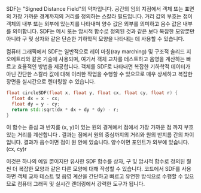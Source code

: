 SDF는 "Signed Distance Field"의 약자입니다. 공간의 임의 지점에서 객체 또는 표면의 가장 가까운 경계까지의 거리를 정의하는 스칼라 필드입니다. 거리 값의 부호는 점이 객체의 내부 또는 외부에 있는지를 나타내며 양수 값은 외부를 의미하고 음수 값은 내부를 의미합니다. SDF는 메시 또는 암시적 함수로 정의된 것과 같은 보다 복잡한 모양뿐만 아니라 구 및 상자와 같은 단순한 기하학적 모양을 나타내는 데 사용할 수 있습니다.

컴퓨터 그래픽에서 SDF는 일반적으로 레이 마칭(ray marching) 및 구조적 솔리드 지오메트리와 같은 기술에 사용되며, 여기서 객체 교차를 테스트하고 음영을 계산하는 빠르고 효율적인 방법을 제공합니다. 객체를 SDF로 나타내면 복잡한 기하학적 데이터가 아닌 간단한 스칼라 값에 대해 이러한 작업을 수행할 수 있으므로 매우 상세하고 복잡한 장면을 실시간으로 렌더링할 수 있습니다.

```cpp
float circleSDF(float x, float y, float cx, float cy, float r) {
  float dx = x - cx;
  float dy = y - cy;
  return std::sqrt(dx * dx + dy * dy) - r;
}
```

이 함수는 중심 과 반지름 (x, y)이 있는 원의 경계에서 점에서 가장 가까운 점 까지 부호 있는 거리를 계산합니다 . 결과는 점에서 원의 중심까지의 거리와 원의 반지름 간의 차이입니다. 결과가 음수이면 점이 원 안에 있습니다. 양수이면 포인트가 외부에 있습니다.(cx, cy)r

이것은 하나의 예일 뿐이지만 유사한 SDF 함수를 상자, 구 및 암시적 함수로 정의된 훨씬 더 복잡한 모양과 같은 다른 모양에 대해 작성할 수 있습니다. 코드에서 SDF를 사용하면 객체 교차 테스트 및 음영 계산을 간단하고 빠르고 유연한 방식으로 수행할 수 있으므로 컴퓨터 그래픽 및 실시간 렌더링에서 강력한 도구가 됩니다.